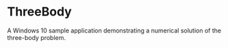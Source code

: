 # ThreeBody
A Windows 10 sample application demonstrating a numerical solution of the three-body problem.
